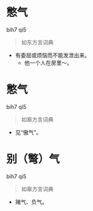 # 憋气
bih7 qi5
> 如东方言词典
- 有委屈或烦恼而不能发泄出来。
  - 他一个人在房里～。

# 憋气
bih7 qi5
> 如皋方言词典
- 见“傲气”。

# 别（彆）气
bih7 qi5
> 如皋方言词典
- 赌气、负气。

